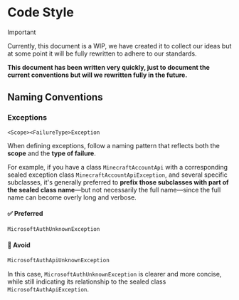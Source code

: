 # Code Style

> [!IMPORTANT]
> Currently, this document is a WIP, we have created it to collect our 
ideas but at some point it will be fully rewritten to adhere to our standards.

**This document has been written very quickly, just to document the 
current conventions but will we rewritten fully in the future.**

## Naming Conventions

### Exceptions

```
<Scope><FailureType>Exception
```

When defining exceptions, follow a naming pattern that reflects both the **scope** and the **type of failure**.

For example, if you have a class `MinecraftAccountApi` with a corresponding sealed exception class `MinecraftAccountApiException`, and several specific subclasses, it's generally preferred to **prefix those subclasses with part of the sealed class name**—but not necessarily the full name—since the full name can become overly long and verbose.

#### ✅ Preferred

```dart
MicrosoftAuthUnknownException
```

#### 🚫 Avoid

```dart
MicrosoftAuthApiUnknownException
```

In this case, `MicrosoftAuthUnknownException` is clearer and more concise, while still indicating its relationship to the sealed class `MicrosoftAuthApiException`.

